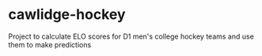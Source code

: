 # cawlidge-hockey
Project to calculate ELO scores for D1 men's college hockey teams and use them to make predictions
